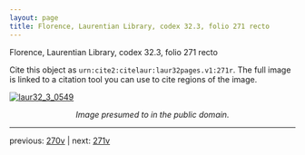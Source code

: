 ```yaml
---
layout: page
title: Florence, Laurentian Library, codex 32.3, folio 271 recto
---
```


Florence, Laurentian Library, codex 32.3, folio 271 recto

Cite this object as `urn:cite2:citelaur:laur32pages.v1:271r`.  The full image is linked to a citation tool you can use to cite regions of the image.

[![laur32_3_0549](http://www.homermultitext.org/iipsrv?IIIF=/project/homer/pyramidal/deepzoom/citelaur/laur32imgs/v1/laur32_3_0549.tif/full/800,/0/default.jpg)](http://www.homermultitext.org/ict2/?urn=urn:cite2:citelaur:laur32imgs.v1:laur32_3_0549) 

<p style="text-align: center; font-style: italic;">Image presumed to in the public domain.</p>

---

previous: [270v](../270v/) | next: [271v](../271v/)